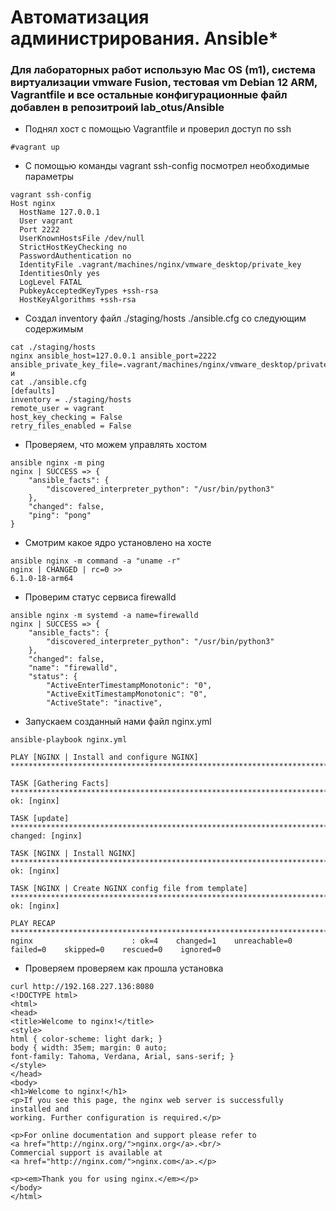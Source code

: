 # Автоматизация администрирования. Ansible*
### Для лабораторных работ использую Mac OS (m1), система виртуализации vmware Fusion, тестовая vm Debian 12 ARM, Vagrantfile и все остальные конфигурационные файл добавлен в репозитроий lab_otus/Ansible

- Поднял хост с помощью Vagrantfile и проверил доступ по ssh
```
#vagrant up
```

- C помощью команды vagrant ssh-config посмотрел необходимые параметры
```
vagrant ssh-config
Host nginx
  HostName 127.0.0.1
  User vagrant
  Port 2222
  UserKnownHostsFile /dev/null
  StrictHostKeyChecking no
  PasswordAuthentication no
  IdentityFile .vagrant/machines/nginx/vmware_desktop/private_key
  IdentitiesOnly yes
  LogLevel FATAL
  PubkeyAcceptedKeyTypes +ssh-rsa
  HostKeyAlgorithms +ssh-rsa
```

- Создал inventory файл ./staging/hosts ./ansible.cfg со следующим содержимым
```
cat ./staging/hosts 
nginx ansible_host=127.0.0.1 ansible_port=2222 ansible_private_key_file=.vagrant/machines/nginx/vmware_desktop/private_key
и
cat ./ansible.cfg
[defaults]
inventory = ./staging/hosts
remote_user = vagrant
host_key_checking = False
retry_files_enabled = False
```

- Проверяем, что можем управлять хостом
```
ansible nginx -m ping      
nginx | SUCCESS => {
    "ansible_facts": {
        "discovered_interpreter_python": "/usr/bin/python3"
    },
    "changed": false,
    "ping": "pong"
}
```

- Смотрим какое ядро установлено на хосте
```
ansible nginx -m command -a "uname -r"
nginx | CHANGED | rc=0 >>
6.1.0-18-arm64
```

- Проверим статус сервиса firewalld
```
ansible nginx -m systemd -a name=firewalld
nginx | SUCCESS => {
    "ansible_facts": {
        "discovered_interpreter_python": "/usr/bin/python3"
    },
    "changed": false,
    "name": "firewalld",
    "status": {
        "ActiveEnterTimestampMonotonic": "0",
        "ActiveExitTimestampMonotonic": "0",
        "ActiveState": "inactive",
```

- Запускаем созданный нами файл nginx.yml
```
ansible-playbook nginx.yml

PLAY [NGINX | Install and configure NGINX] *************************************************************************************************************************************

TASK [Gathering Facts] *********************************************************************************************************************************************************
ok: [nginx]

TASK [update] ******************************************************************************************************************************************************************
changed: [nginx]

TASK [NGINX | Install NGINX] ***************************************************************************************************************************************************
ok: [nginx]

TASK [NGINX | Create NGINX config file from template] **************************************************************************************************************************
ok: [nginx]

PLAY RECAP *********************************************************************************************************************************************************************
nginx                      : ok=4    changed=1    unreachable=0    failed=0    skipped=0    rescued=0    ignored=0   
```

- Проверяем проверяем как прошла установка
```
curl http://192.168.227.136:8080
<!DOCTYPE html>
<html>
<head>
<title>Welcome to nginx!</title>
<style>
html { color-scheme: light dark; }
body { width: 35em; margin: 0 auto;
font-family: Tahoma, Verdana, Arial, sans-serif; }
</style>
</head>
<body>
<h1>Welcome to nginx!</h1>
<p>If you see this page, the nginx web server is successfully installed and
working. Further configuration is required.</p>

<p>For online documentation and support please refer to
<a href="http://nginx.org/">nginx.org</a>.<br/>
Commercial support is available at
<a href="http://nginx.com/">nginx.com</a>.</p>

<p><em>Thank you for using nginx.</em></p>
</body>
</html>
```
